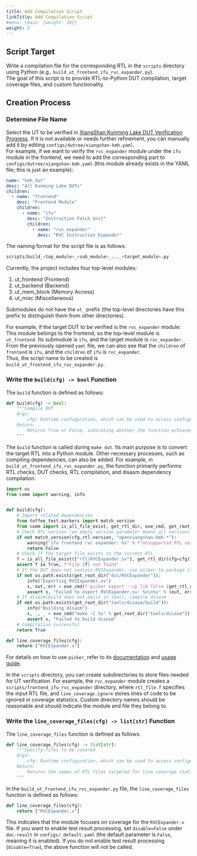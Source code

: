 ```yaml
---
title: Add Compilation Script
linkTitle: Add Compilation Script
#menu: {main: {weight: 20}}
weight: 2
---
```


## Script Target

Write a compilation file for the corresponding RTL in the `scripts` directory using Python (e.g., `build_ut_frontend_ifu_rvc_expander.py`).  
The goal of this script is to provide RTL-to-Python DUT compilation, target coverage files, and custom functionality.

## Creation Process

### Determine File Name

Select the UT to be verified in [XiangShan Kunming Lake DUT Verification Progress](). If it is not available or needs further refinement, you can manually add it by editing `configs/dutree/xiangshan-kmh.yaml`.  
For example, if we want to verify the `rvc_expander` module under the `ifu` module in the frontend, we need to add the corresponding part to `configs/dutree/xiangshan-kmh.yaml` (this module already exists in the YAML file; this is just an example):

```yaml
name: "kmh_dut"
desc: "All Kunming Lake DUTs"
children:
  - name: "frontend"
    desc: "Frontend Module"
    children:
      - name: "ifu"
        desc: "Instruction Fetch Unit"
        children:
          - name: "rvc_expander"
            desc: "RVC Instruction Expander"
```

The naming format for the script file is as follows:

```bash
scripts/build_<top_module>_<sub_module>_..._<target_module>.py
```

Currently, the project includes four top-level modules:

1. ut_frontend (Frontend)
1. ut_backend (Backend)
1. ut_mem_block (Memory Access)
1. ut_misc (Miscellaneous)

Submodules do not have the `ut_` prefix (the top-level directories have this prefix to distinguish them from other directories).

For example, if the target DUT to be verified is the `rvc_expander` module:  
This module belongs to the frontend, so the top-level module is `ut_frontend`. Its submodule is `ifu`, and the target module is `rvc_expander`.  
From the previously opened `yaml` file, we can also see that the `children` of `frontend` is `ifu`, and the `children` of `ifu` is `rvc_expander`.  
Thus, the script name to be created is `build_ut_frontend_ifu_rvc_expander.py`.

### Write the `build(cfg) -> bool` Function

The `build` function is defined as follows:

```python
def build(cfg) -> bool:
    """Compile DUT
    Args:
        cfg: Runtime configuration, which can be used to access configuration items, e.g., cfg.rtl.version
    Return:
        Returns True or False, indicating whether the function achieved its intended goal
    """
```

The `build` function is called during `make dut`. Its main purpose is to convert the target RTL into a Python module. Other necessary processes, such as compiling dependencies, can also be added. For example, in `build_ut_frontend_ifu_rvc_expander.py`, the function primarily performs RTL checks, DUT checks, RTL compilation, and disasm dependency compilation:

```python
import os
from comm import warning, info


def build(cfg):
    # Import related dependencies
    from toffee_test.markers import match_version
    from comm import is_all_file_exist, get_rtl_dir, exe_cmd, get_root_dir
    # Check RTL version (an empty version parameter means all versions are supported)
    if not match_version(cfg.rtl.version, "openxiangshan-kmh-*"):
        warning("ifu frontend rvc expander: %s" % f"Unsupported RTL version {cfg.rtl.version}")
        return False
    # Check if the target file exists in the current RTL
    f = is_all_file_exist(["rtl/RVCExpander.sv"], get_rtl_dir(cfg=cfg))
    assert f is True, f"File {f} not found"
    # If the DUT does not contain RVCExpander, use picker to package it into Python
    if not os.path.exists(get_root_dir("dut/RVCExpander")):
        info("Exporting RVCExpander.sv")
        s, out, err = exe_cmd(f'picker export --cp_lib false {get_rtl_dir("rtl/RVCExpander.sv", cfg=cfg)} --lang python --tdir {get_root_dir("dut")}/ -w rvc.fst -c')
        assert s, "Failed to export RVCExpander.sv: %s\n%s" % (out, err)
    # If disasm/build does not exist in tools, compile disasm
    if not os.path.exists(get_root_dir("tools/disasm/build")):
        info("Building disasm")
        s, _, _ = exe_cmd("make -C %s" % get_root_dir("tools/disasm"))
        assert s, "Failed to build disasm"
    # Compilation successful
    return True

def line_coverage_files(cfg):
    return ["RVCExpander.v"]
```

For details on how to use `picker`, refer to its [documentation](https://github.com/XS-MLVP/picker/blob/master/README.zh.md) and [usage guide](https://open-verify.cc/mlvp/docs/env_usage/picker_usage/).

In the `scripts` directory, you can create subdirectories to store files needed for UT verification. For example, the `rvc_expander` module creates a `scripts/frontend_ifu_rvc_expander` directory, where `rtl_file.f` specifies the input RTL file, and `line_coverage.ignore` stores lines of code to be ignored in coverage statistics. Custom directory names should be reasonable and should indicate the module and file they belong to.

### Write the `line_coverage_files(cfg) -> list[str]` Function

The `line_coverage_files` function is defined as follows:

```python
def line_coverage_files(cfg) -> list[str]:
    """Specify files to be covered
    Args:
        cfg: Runtime configuration, which can be used to access configuration items, e.g., cfg.rtl.version
    Return:
        Returns the names of RTL files targeted for line coverage statistics
    """
```

In the `build_ut_frontend_ifu_rvc_expander.py` file, the `line_coverage_files` function is defined as follows:

```python
def line_coverage_files(cfg):
    return ["RVCExpander.v"]
```

This indicates that the module focuses on coverage for the `RVCExpander.v` file. If you want to enable test result processing, set `disable=False` under `doc-result` in `configs/_default.yaml` (the default parameter is `False`, meaning it is enabled). If you do not enable test result processing (`disable=True`), the above function will not be called.

